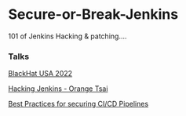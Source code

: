 # Secure-or-Break-Jenkins
101 of Jenkins Hacking &amp; patching....

### Talks
[BlackHat USA 2022](https://www.youtube.com/watch?v=Pe9nJLZvABM)

[Hacking Jenkins - Orange Tsai](https://www.youtube.com/watch?v=_x8BsBnQPmU)

[Best Practices for securing CI/CD Pipelines](https://www.youtube.com/watch?v=i3Bx1iSzrUY)

